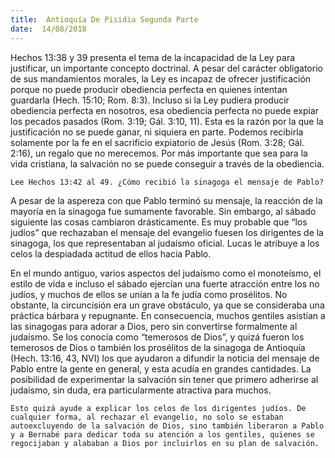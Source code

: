 ```yaml
---
title:  Antioquía De Pisidia Segunda Parte
date:  14/08/2018
---
```


Hechos 13:38 y 39 presenta el tema de la incapacidad de la Ley para justificar, un importante concepto doctrinal. A pesar del carácter obligatorio de sus mandamientos morales, la Ley es incapaz de ofrecer justificación porque no puede producir obediencia perfecta en quienes intentan guardarla (Hech. 15:10; Rom. 8:3). Incluso si la Ley pudiera producir obediencia perfecta en nosotros, esa obediencia perfecta no puede expiar los pecados pasados (Rom. 3:19; Gál. 3:10, 11). Esta es la razón por la que la justificación no se puede ganar, ni siquiera en parte. Podemos recibirla solamente por la fe en el sacrificio expiatorio de Jesús (Rom. 3:28; Gál. 2:16), un regalo que no merecemos. Por más importante que sea para la vida cristiana, la salvación no se puede conseguir a través de la obediencia.

`Lee Hechos 13:42 al 49. ¿Cómo recibió la sinagoga el mensaje de Pablo?`

A pesar de la aspereza con que Pablo terminó su mensaje, la reacción de la mayoría en la sinagoga fue sumamente favorable. Sin embargo, al sábado siguiente las cosas cambiaron drásticamente. Es muy probable que “los judíos” que rechazaban el mensaje del evangelio fuesen los dirigentes de la sinagoga, los que representaban al judaísmo oficial. Lucas le atribuye a los celos la despiadada actitud de ellos hacia Pablo.

En el mundo antiguo, varios aspectos del judaísmo como el monoteísmo, el estilo de vida e incluso el sábado ejercían una fuerte atracción entre los no judíos, y muchos de ellos se unían a la fe judía como prosélitos. No obstante, la circuncisión era un grave obstáculo, ya que se consideraba una práctica bárbara y repugnante. En consecuencia, muchos gentiles asistían a las sinagogas para adorar a Dios, pero sin convertirse formalmente al judaísmo. Se los conocía como “temerosos de Dios”, y quizá fueron los temerosos de Dios o también los prosélitos de la sinagoga de Antioquía (Hech. 13:16, 43, NVI) los que ayudaron a difundir la noticia del mensaje de Pablo entre la gente en general, y esta acudía en grandes cantidades. La posibilidad de experimentar la salvación sin tener que primero adherirse al judaísmo, sin duda, era particularmente atractiva para muchos.

`Esto quizá ayude a explicar los celos de los dirigentes judíos. De cualquier forma, al rechazar el evangelio, no solo se estaban autoexcluyendo de la salvación de Dios, sino también liberaron a Pablo y a Bernabé para dedicar toda su atención a los gentiles, quienes se regocijaban y alababan a Dios por incluirlos en su plan de salvación.`